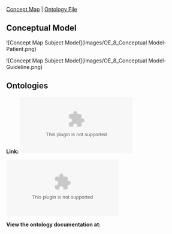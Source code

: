 [Concept Map](#conceptual-model) | [Ontology File](#ontologies)

## Conceptual Model
![Concept Map Subject Model](images/OE_8_Conceptual Model-Patient.png)

![Concept Map Subject Model](images/OE_8_Conceptual Model-Guideline.png)

## Ontologies

**Link:**
![Ontology Link](patient-guideline-recommender.rdf)

![Individual Ontology](patient-guideline-recommender-individuals.rdf)


**View the ontology documentation at:**
